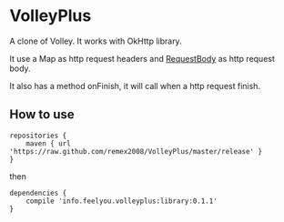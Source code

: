 VolleyPlus
==========

A clone of Volley. It works with OkHttp library.

It use a Map as http request headers and <a href="https://github.com/square/okhttp/wiki/Recipes" target="_blank">RequestBody</a> as http request body.

It also has a method onFinish, it will call when a http request finish.



## How to use

```
repositories {
    maven { url 'https://raw.github.com/remex2008/VolleyPlus/master/release' }
}
```

then

```
dependencies {
    compile 'info.feelyou.volleyplus:library:0.1.1'
}
```